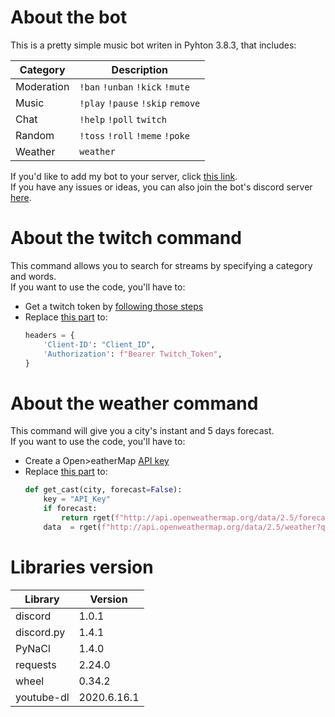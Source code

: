 # About the bot
This is a pretty simple music bot writen in Pyhton 3.8.3, that includes:

| Category |          Description            |
|----------|---------------------------------|
|Moderation|`!ban` `!unban` `!kick` `!mute`  |
|Music     |`!play` `!pause` `!skip` `remove`|
|Chat      |`!help` `!poll` `twitch`         |
|Random    |`!toss` `!roll` `!meme` `!poke`  |
|Weather   |`weather`                        |

If you'd like to add my bot to your server, click [this link](https://discord.com/api/oauth2/authorize?client_id=713781013830041640&permissions=334622423&scope=bot).<br>If you have any issues or ideas, you can also join the bot's discord server [here](https://discord.gg/kGTku7H).

# About the twitch command
This command allows you to search for streams by specifying a category and words.<br>
If you want to use the code, you'll have to:
- Get a twitch token by [following those steps](https://dev.twitch.tv/docs/authentication)
- Replace [this part](https://github.com/MrSpaar/discord-bot/blob/master/cogs/chat.py#L51-L54) to:
  ```python
  headers = {
      'Client-ID': "Client_ID",
      'Authorization': f"Bearer Twitch_Token",
  }
  ```
  
# About the weather command
This command will give you a city's instant and 5 days forecast.<br>
If you want to use the code, you'll have to:
- Create a Open>eatherMap [API key](https://home.openweathermap.org/api_keys)
- Replace [this part](https://github.com/MrSpaar/discord-bot/blob/master/cogs/weather.py#L18-L21) to:
  ```python
  def get_cast(city, forecast=False):
      key = "API_Key"
      if forecast:
          return rget(f"http://api.openweathermap.org/data/2.5/forecast?q={city}&units=metric&APPID={key}").json()
      data  = rget(f"http://api.openweathermap.org/data/2.5/weather?q={city}&units=metric&APPID={key}").json()
  ```
    
# Libraries version
| Library  |  Version  |
|----------|-----------|
|discord   |1.0.1      |
|discord.py|1.4.1      |
|PyNaCl    |1.4.0      |
|requests  |2.24.0     |
|wheel     |0.34.2     |
|youtube-dl|2020.6.16.1|
